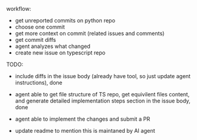 


workflow:
- get unreported commits on python repo 
- choose one commit
- get more context on commit (related issues and comments) 
- get commit diffs 
- agent analyzes what changed 
- create new issue on typescript repo 




TODO:
- include diffs in the issue body (already have tool, so just update agent instructions), done 
- agent able to get file structure of TS repo, get equivilent files content, and generate detailed implementation steps section in the issue body, done 

- agent able to implement the changes and submit a PR
- update readme to mention this is maintaned by AI agent 
